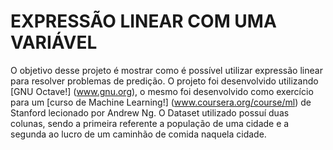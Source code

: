 EXPRESSÃO LINEAR COM UMA VARIÁVEL
=================================

O objetivo desse projeto é mostrar como é possível utilizar expressão linear para resolver problemas de predição.
O projeto foi desenvolvido utilizando [GNU Octave!] (www.gnu.org), o mesmo foi desenvolvido como exercício para um [curso de Machine Learning!] (www.coursera.org/course/ml) de Stanford lecionado por Andrew Ng.
O Dataset utilizado possuí duas colunas, sendo a primeira referente a população de uma cidade e a segunda ao lucro de um caminhão de comida naquela cidade.
